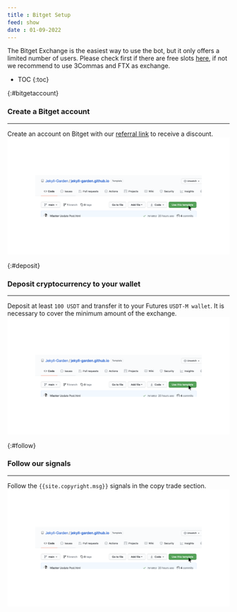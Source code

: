 ```yaml
---
title : Bitget Setup
feed: show
date : 01-09-2022
---
```

 
The Bitget Exchange is the easiest way to use the bot, but it only offers a limited number of users. 
Please check first if there are free slots [here](https://www.bitget.com/en/copytrading/), if not we recommend to use 3Commas and FTX as exchange.

* TOC
{:toc}

{:#bitgetaccount}
### Create a Bitget account 
---
Create an account on Bitget with our [referral link](https://www.bitget.com/de/referral/register?clacCode=KRH8AHQF/) to receive a discount.
![](/assets/img/1-how-to.png)

{:#deposit}
###  Deposit cryptocurrency to your wallet
---
Deposit at least ```100 USDT``` and transfer it to your Futures ```USDT-M wallet```. It is necessary to cover the minimum amount of the exchange.
![](/assets/img/1-how-to.png)

{:#follow}
###  Follow our signals
---
Follow the ```{{site.copyright.msg}}``` signals in the copy trade section.
![](/assets/img/1-how-to.png)
